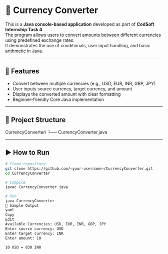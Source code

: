 # 💱 Currency Converter

This is a **Java console-based application** developed as part of **CodSoft Internship Task 4**.  
The program allows users to convert amounts between different currencies using predefined exchange rates.  
It demonstrates the use of conditionals, user input handling, and basic arithmetic in Java.

---

## 🚀 Features
- Convert between multiple currencies (e.g., USD, EUR, INR, GBP, JPY)
- User inputs source currency, target currency, and amount
- Displays the converted amount with clear formatting
- Beginner-friendly Core Java implementation

---

## 📂 Project Structure
CurrencyConverter/
└── CurrencyConverter.java

---
## ▶️ How to Run
```bash
# Clone repository
git clone https://github.com/<your-username>/CurrencyConverter.git
cd CurrencyConverter

# Compile
javac CurrencyConverter.java

# Run
java CurrencyConverter
🧪 Sample Output
yaml
Copy
Edit
Available Currencies: USD, EUR, INR, GBP, JPY
Enter source currency: USD
Enter target currency: INR
Enter amount: 10

10 USD = 830 INR
